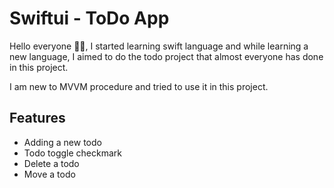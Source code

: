 # Swiftui - ToDo App

Hello everyone 👋🏻, I started learning swift language and while learning a new language, I aimed to do the todo project that almost everyone has done in this project.

I am new to MVVM procedure and tried to use it in this project.


## Features

- Adding a new todo
- Todo toggle checkmark
- Delete a todo
- Move a todo


 
